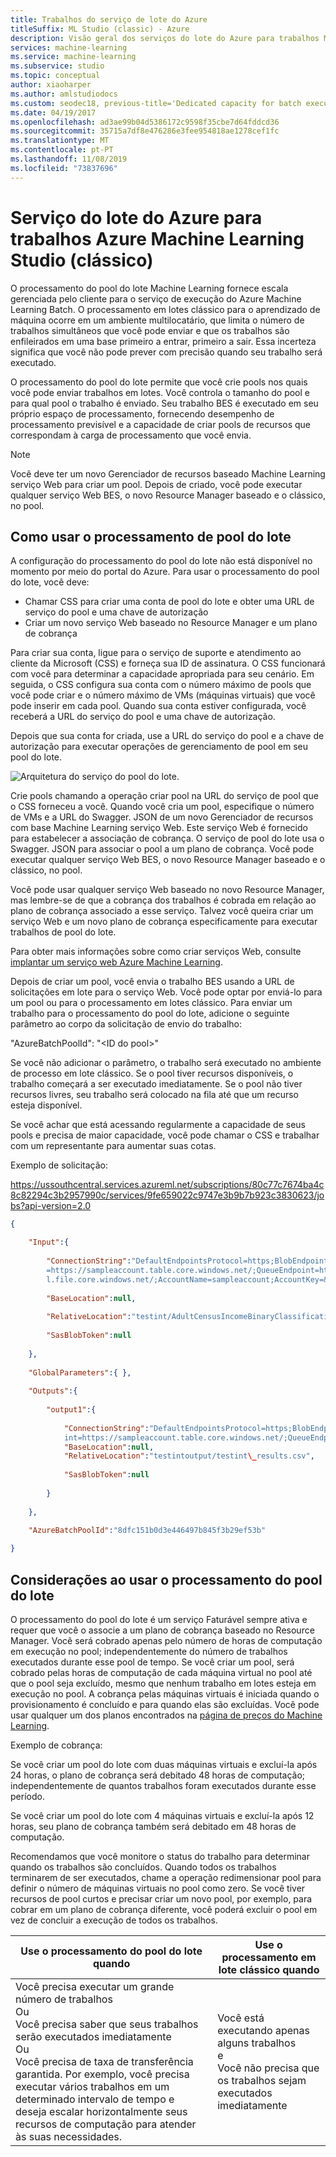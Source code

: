```yaml
---
title: Trabalhos do serviço de lote do Azure
titleSuffix: ML Studio (classic) - Azure
description: Visão geral dos serviços do lote do Azure para trabalhos Machine Learning Studio (clássico). O processamento do pool do lote permite que você crie pools nos quais você pode enviar trabalhos em lotes.
services: machine-learning
ms.service: machine-learning
ms.subservice: studio
ms.topic: conceptual
author: xiaoharper
ms.author: amlstudiodocs
ms.custom: seodec18, previous-title='Dedicated capacity for batch execution service jobs - Azure Machine Learning Studio (classic) | Microsoft Docs'
ms.date: 04/19/2017
ms.openlocfilehash: ad3ae99b04d5386172c9598f35cbe7d64fddcd36
ms.sourcegitcommit: 35715a7df8e476286e3fee954818ae1278cef1fc
ms.translationtype: MT
ms.contentlocale: pt-PT
ms.lasthandoff: 11/08/2019
ms.locfileid: "73837696"
---
```

# <a name="azure-batch-service-for-azure-machine-learning-studio-classic-jobs"></a>Serviço do lote do Azure para trabalhos Azure Machine Learning Studio (clássico)

O processamento do pool do lote Machine Learning fornece escala gerenciada pelo cliente para o serviço de execução do Azure Machine Learning Batch. O processamento em lotes clássico para o aprendizado de máquina ocorre em um ambiente multilocatário, que limita o número de trabalhos simultâneos que você pode enviar e que os trabalhos são enfileirados em uma base primeiro a entrar, primeiro a sair. Essa incerteza significa que você não pode prever com precisão quando seu trabalho será executado.

O processamento do pool do lote permite que você crie pools nos quais você pode enviar trabalhos em lotes. Você controla o tamanho do pool e para qual pool o trabalho é enviado. Seu trabalho BES é executado em seu próprio espaço de processamento, fornecendo desempenho de processamento previsível e a capacidade de criar pools de recursos que correspondam à carga de processamento que você envia.

> [!NOTE]
> Você deve ter um novo Gerenciador de recursos baseado Machine Learning serviço Web para criar um pool. Depois de criado, você pode executar qualquer serviço Web BES, o novo Resource Manager baseado e o clássico, no pool.

## <a name="how-to-use-batch-pool-processing"></a>Como usar o processamento de pool do lote

A configuração do processamento do pool do lote não está disponível no momento por meio do portal do Azure. Para usar o processamento do pool do lote, você deve:

-   Chamar CSS para criar uma conta de pool do lote e obter uma URL de serviço do pool e uma chave de autorização
-   Criar um novo serviço Web baseado no Resource Manager e um plano de cobrança

Para criar sua conta, ligue para o serviço de suporte e atendimento ao cliente da Microsoft (CSS) e forneça sua ID de assinatura. O CSS funcionará com você para determinar a capacidade apropriada para seu cenário. Em seguida, o CSS configura sua conta com o número máximo de pools que você pode criar e o número máximo de VMs (máquinas virtuais) que você pode inserir em cada pool. Quando sua conta estiver configurada, você receberá a URL do serviço do pool e uma chave de autorização.

Depois que sua conta for criada, use a URL do serviço do pool e a chave de autorização para executar operações de gerenciamento de pool em seu pool do lote.

![Arquitetura do serviço do pool do lote.](./media/dedicated-capacity-for-bes-jobs/pool-architecture.png)

Crie pools chamando a operação criar pool na URL do serviço de pool que o CSS forneceu a você. Quando você cria um pool, especifique o número de VMs e a URL do Swagger. JSON de um novo Gerenciador de recursos com base Machine Learning serviço Web. Este serviço Web é fornecido para estabelecer a associação de cobrança. O serviço de pool do lote usa o Swagger. JSON para associar o pool a um plano de cobrança. Você pode executar qualquer serviço Web BES, o novo Resource Manager baseado e o clássico, no pool.

Você pode usar qualquer serviço Web baseado no novo Resource Manager, mas lembre-se de que a cobrança dos trabalhos é cobrada em relação ao plano de cobrança associado a esse serviço. Talvez você queira criar um serviço Web e um novo plano de cobrança especificamente para executar trabalhos de pool do lote.

Para obter mais informações sobre como criar serviços Web, consulte [implantar um serviço web Azure Machine Learning](deploy-a-machine-learning-web-service.md).

Depois de criar um pool, você envia o trabalho BES usando a URL de solicitações em lote para o serviço Web. Você pode optar por enviá-lo para um pool ou para o processamento em lotes clássico. Para enviar um trabalho para o processamento do pool do lote, adicione o seguinte parâmetro ao corpo da solicitação de envio do trabalho:

"AzureBatchPoolId": "&lt;ID do pool&gt;"

Se você não adicionar o parâmetro, o trabalho será executado no ambiente de processo em lote clássico. Se o pool tiver recursos disponíveis, o trabalho começará a ser executado imediatamente. Se o pool não tiver recursos livres, seu trabalho será colocado na fila até que um recurso esteja disponível.

Se você achar que está acessando regularmente a capacidade de seus pools e precisa de maior capacidade, você pode chamar o CSS e trabalhar com um representante para aumentar suas cotas.

Exemplo de solicitação:

https://ussouthcentral.services.azureml.net/subscriptions/80c77c7674ba4c8c82294c3b2957990c/services/9fe659022c9747e3b9b7b923c3830623/jobs?api-version=2.0

```json
{

    "Input":{
    
        "ConnectionString":"DefaultEndpointsProtocol=https;BlobEndpoint=https://sampleaccount.blob.core.windows.net/;TableEndpoint
        =https://sampleaccount.table.core.windows.net/;QueueEndpoint=https://sampleaccount.queue.core.windows.net/;FileEndpoint=https://zhguim
        l.file.core.windows.net/;AccountName=sampleaccount;AccountKey=&lt;Key&gt;;",
        
        "BaseLocation":null,
        
        "RelativeLocation":"testint/AdultCensusIncomeBinaryClassificationDataset.csv",
        
        "SasBlobToken":null
    
    },
    
    "GlobalParameters":{ },
    
    "Outputs":{
    
        "output1":{
        
            "ConnectionString":"DefaultEndpointsProtocol=https;BlobEndpoint=https://sampleaccount.blob.core.windows.net/;TableEndpo
            int=https://sampleaccount.table.core.windows.net/;QueueEndpoint=https://sampleaccount.queue.core.windows.net/;FileEndpoint=https://sampleaccount.file.core.windows.net/;AccountName=sampleaccount;AccountKey=&lt;Key&gt;",
            "BaseLocation":null,
            "RelativeLocation":"testintoutput/testint\_results.csv",
            
            "SasBlobToken":null
        
        }
    
    },
    
    "AzureBatchPoolId":"8dfc151b0d3e446497b845f3b29ef53b"

}
```

## <a name="considerations-when-using-batch-pool-processing"></a>Considerações ao usar o processamento do pool do lote

O processamento do pool do lote é um serviço Faturável sempre ativa e requer que você o associe a um plano de cobrança baseado no Resource Manager. Você será cobrado apenas pelo número de horas de computação em execução no pool; independentemente do número de trabalhos executados durante esse pool de tempo. Se você criar um pool, será cobrado pelas horas de computação de cada máquina virtual no pool até que o pool seja excluído, mesmo que nenhum trabalho em lotes esteja em execução no pool. A cobrança pelas máquinas virtuais é iniciada quando o provisionamento é concluído e para quando elas são excluídas. Você pode usar qualquer um dos planos encontrados na [página de preços do Machine Learning](https://azure.microsoft.com/pricing/details/machine-learning/).

Exemplo de cobrança:

Se você criar um pool do lote com duas máquinas virtuais e excluí-la após 24 horas, o plano de cobrança será debitado 48 horas de computação; independentemente de quantos trabalhos foram executados durante esse período.

Se você criar um pool do lote com 4 máquinas virtuais e excluí-la após 12 horas, seu plano de cobrança também será debitado em 48 horas de computação.

Recomendamos que você monitore o status do trabalho para determinar quando os trabalhos são concluídos. Quando todos os trabalhos terminarem de ser executados, chame a operação redimensionar pool para definir o número de máquinas virtuais no pool como zero. Se você tiver recursos de pool curtos e precisar criar um novo pool, por exemplo, para cobrar em um plano de cobrança diferente, você poderá excluir o pool em vez de concluir a execução de todos os trabalhos.


| **Use o processamento do pool do lote quando**    | **Use o processamento em lote clássico quando**  |
|---|---|
|Você precisa executar um grande número de trabalhos<br>Ou<br/>Você precisa saber que seus trabalhos serão executados imediatamente<br/>Ou<br/>Você precisa de taxa de transferência garantida. Por exemplo, você precisa executar vários trabalhos em um determinado intervalo de tempo e deseja escalar horizontalmente seus recursos de computação para atender às suas necessidades.    | Você está executando apenas alguns trabalhos<br/>e<br/> Você não precisa que os trabalhos sejam executados imediatamente |
